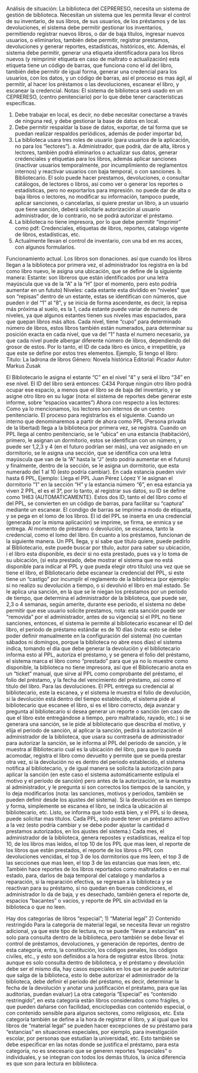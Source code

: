 Análisis de situación: La biblioteca del CEPRERESO, necesita un sistema de gestión de biblioteca.
Necesitan un sistema que les permita llevar el control de su inventario, de sus libros, de sus usuarios, de los préstamos y de las devoluciones, el sistema debe permitir gestionar los inventarios, permitiendo registrar nuevos libros, o dar de baja títulos, ingresar nuevos usuarios, o eliminarlos, también debe permitir, registrar prestamos, devoluciones y generar reportes, estadísticas, históricos, etc. Además, el sistema debe permitir, generar una etiqueta identificadora para los libros nuevos (y reimprimir etiqueta en caso de maltrato o actualización) esta etiqueta tiene un código de barras, que funciona cono el id del libro, también debe permitir de igual forma, generar una credencial para los usuarios, con los datos, y un código de barras, así el proceso es mas ágil, al permitir, al hacer los préstamos o las devoluciones, escanear el libro, y escanear la credencial.
Notas: El sistema de biblioteca será usado en un CEPRERESO, (centro penitenciario) por lo que debe tener características específicas.
1.	Debe trabajar en local, es decir, no debe necesitar conectarse a través de ninguna red, y debe gestionar la base de datos en local.
2.	Debe permitir respaldar la base de datos, exportar, de tal forma que se puedan realizar respaldos periódicos, además de poder importar bd,
3.	La biblioteca usara tres roles de usuario (para usuarios de la aplicación, no para los “lectores”).
a.	Administrador, que podrá, dar de alta, libros y lectores, también podrá eliminarlos o actualizar sus datos, generar credenciales y etiquetas para los libros, además aplicar sanciones (inactivar usuarios temporalmente, por incumplimiento de reglamentos internos) y reactivar usuarios con baja temporal, o con sanciones.
b.	Bibliotecario. El solo puede hacer prestamos, devoluciones, o consultar catálogos, de lectores o libros, así como ver o generar los reportes o estadísticas, pero no exportarlos para impresión. no puede dar de alta o baja libros o lectores, no modificar su información, tampoco puede, aplicar sanciones, o cancelarlas, si quiere prestar un libro, a un usuario que tiene sanción, deberá solicitarle autorización al usuario administrador, de lo contrario, no se podrá autorizar el préstamo.
4.	La biblioteca no tiene impresora, por lo que debe permitir “imprimir” como pdf:
Credenciales, etiquetas de libros, reportes, catalogo vigente de libros, estadísticas, etc.
5.	Actualmente llevan el control de inventario, con una bd en ms acces, con algunos formularios.

Funcionamiento actual.
Los libros son donaciones. así que cuando los libros llegan a la biblioteca por primera vez, el administrador los registra en la bd como libro nuevo, le asigna una ubicación, que se define de la siguiente manera:
Estante: son libreros que están identificados por una letra mayúscula que va de la “A” a la “H” (por el momento, pero esto podría aumentar en un fututo)
Niveles: cada estante esta dividido en “niveles” que son “repisas” dentro de un estante, estas se identifican con números, que pueden ir del “1” al “8”, y se inicia de forma ascendente, es decir, la repisa más próxima al suelo, es la 1, cada estante puede variar de numero de niveles, ya que algunos estantes tienen sus niveles mas espaciados, para que quepan libros más altos.
Cada nivel, tiene “cupo” para determinado número de libros, estos libros también están numerados, para determinar su posición exacta en cada nivel, que va del 
“1” hasta el numero necesario, ya que cada nivel puede albergar diferente número de libros, dependiendo del grosor de estos.
Por lo tanto, el ID de cada libro es único, e irrepetible, ya que este se define por estos tres elementos. Ejemplo,
Si tengo el libro:
Titulo: La ladrona de libros
Género: Novela histórica
Editorial: Picador
Autor: Markus Zusak

El Bibliotecario le asigna el estante “C” en el nivel “4” y será el libro “34” en ese nivel.
El ID del libro será entonces: C434
Porque ningún otro libro podrá ocupar ese espacio, a menos que el libro se de baja del inventario, y se asigne otro libro en su lugar (nota: el sistema de reportes debe generar este informe, sobre “espacios vacantes”)
Ahora con respecto a los lectores:
Como ya lo mencionamos, los lectores son internos de un centro penitenciario. El proceso para registrarlos es el siguiente.
Cuando un interno que denominaremos a partir de ahora como PPL (Persona privada de la libertad) llega a la biblioteca por primera vez, se registra. Cuando un PPL llega al centro penitenciario, se le “ubica” en una estancia (habitación), primero, le asignan un dormitorio, estos se identifican con un número, y puede ser 1,2,3 y 4 (en el futuro podrían ser más), una vez asignado en un dormitorio, se le asigna una sección, que se identifica con una letra mayúscula que van de la “A” hasta la “J” (esto podría aumentar en el futuro) y finalmente, dentro de la sección, se le asigna un dormitorio, que esta numerado del 1 al 10 (esto podría cambiar).  En cada estancia pueden vivir hasta 6 PPL,
Ejemplo:
Llega el PPL Juan Pérez López
Y le asignan el dormitorio “1” en la sección “H” y la estancia número “6”, en esa estancia ya viven 2 PPL, el es el 3°, por lo tanto, al registrar sus datos, su ID se define como 1H63 (AUTOMATICAMENTE).
Estos dos ID, tanto el del libro como el del PPL, se convierten en un código de barras, para facilitar su “captura” mediante un escanear. El condigo de barras se imprime a modo de etiqueta, y se pega en el lomo de los libros. El id del PPL se inserta en una credencial (generada por la misma aplicación) se imprime, se firma, se enmica y se entrega. Al momento de préstamo o devolución, se escanea, tanto la credencial, como el lomo del libro.
En cuanto a los préstamos, funcionan de la siguiente manera.
Un PPL llega, y si sabe que titulo quiere, puede pedirlo al Bibliotecario, este puede buscar por título, autor para saber su ubicación, i el libro esta disponible, es decir si no esta prestado, pues va y lo toma de su ubicación, (si esta prestado, debe mostrar el sistema que no está disponible para indicar al PPL y que pueda elegir otro título) una vez que se tiene el libro, el Bibliotecario debe escanear la credencial del PPL, si este tiene un “castigo” por incumplir el reglamento de la biblioteca (por ejemplo: si no realizo su devolución a tiempo, o si devolvió el libro en mal estado. Se le aplica una sanción, en la que se le niegan los préstamos por un periodo de tiempo, que determina el administrador de la biblioteca, que puede ser, 2,3 o 4 semanas, según amerite, durante ese periodo, el sistema no debe permitir que ese usuario solicite prestamos, nota: esta sanción puede ser “removida” por el administrador, antes de su vigencia) si el PPL no tiene sanciones, entonces, el sistema le permite al bibliotecario escanear el ID del libro, el periodo de préstamo estándar es de 10 días (nota: esto se debe poder definir manualmente en la configuración del sistema) (no cuentan sábados ni domingos, porque la biblioteca no abre esos días) el sistema indica, tomando el día que debe generar la devolución y el bibliotecario informa esto al PPL, autoriza el préstamo, y se genera el folio del préstamo, el sistema marca el libro como “prestado” para que ya no lo muestre como disponible, la biblioteca no tiene impresora, así que el Bibliotecario anota en un “ticket” manual, que sirve al PPL como comprobante del préstamo, el folio del préstamo, y la fecha del vencimiento del préstamo, así como el título del libro.
Para las devoluciones.
El PPL entrega su credencial al bibliotecario, este la escanea, y el sistema le muestra el folio de devolución, si la devolución está dentro del tiempo establecido, el sistema pide al bibliotecario que escanee el libro, si es el libro correcto, deja avanzar y pregunta al bibliotecario si desea generar un reporte o sanción (en caso de que el libro este entregándose a tiempo, pero maltratado, rayado, etc.) si se generara una sanción, se le pide al bibliotecario que describa el motivo, y elija el periodo de sanción, al aplicar la sanción, pedirá la autorización el administrador de la biblioteca, que usara su contraseña de administrador para autorizar la sanción, se le informa al PPL del periodo de sanción, y le muestra al Bibliotecario cual es la ubicación del libro, para que lo pueda acomodar, registra el libro como devuelto y permite que se pueda prestar otra vez, si la devolución no es dentro del periodo establecido, el sistema notifica al bibliotecario, y de igual manera se solicita la autorización para aplicar la sanción (en este caso el sistema automáticamente estipula el motivo y el periodo de sanción) pero antes de la autorización, se la muestra al administrador, y le pregunta si son correctos los tiempos de la sanción, y lo deja modificarlos (nota: las sanciones, motivos y periodos, también se pueden definir desde los ajustes del sistema). Si la devolución es en tiempo y forma, simplemente se escanea el libro, se indica la ubicación al bibliotecario, etc. Listo, se informa que todo está bien, y el PPL si lo desea, puede solicitar mas títulos. 
Cada PPL, solo puede tener un préstamo activo a la vez (esto podría cambiar y se debe poder ajustar la cantidad d prestamos autorizados, en los ajustes del sistema.)
Cada mes, el administrador de la biblioteca, genera repostes y estadísticas, realiza el top 10, de los libros mas leídos, el top 10 de los PPL que mas leen, el reporte de los libros que están prestados, el reporte de los libros o PPL con devoluciones vencidas, el top 3 de los dormitorios que ms leen, el top 3 de las secciones que mas leen, el top 3 de las estancias que mas leen, etc. También hace reportes de los libros reportados como maltratados o en mal estado, para, darlos de baja temporal del catalogo y mandarlos a reparación, si la reparación efectiva, se regresan a la biblioteca y se reactivan para su préstamo, si no quedan en buenas condiciones, el administrador lo da de baja, y es desechado, también genera el reporte de, espacios “bacantes” o vacíos, y reporte de PPL sin actividad en la biblioteca o que no leen.

Hay dos categorías de libros “especial”; 1) “Material legal” 2) Contenido restringido
Para la categoría de material legal, se necesita llevar un registro adicional, ya que este tipo de lectura, no se puede “llevar a estancias” es solo para consulta dentro de la biblioteca, pero también se debe llevar el control de préstamos, devoluciones, y generación de reportes, dentro de esta categoría, entra, la constitución, los códigos penales, los códigos civiles, etc., y esto son definidos a la hora de registrar estos libros. (nota: aunque es solo consulta dentro de biblioteca, y el préstamo y devolución debe ser el mismo día, hay casos especiales en los que se puede autorizar que salga de la biblioteca, esto lo debe autorizar el administrador de la biblioteca, debe definir el periodo del préstamo, es decir, determinar la fecha de la devolución y anotar una justificación el préstamo, para que las auditorias, puedan evaluar)
La otra categoría “Especial” es “contenido restringido”, en esta categoría están libros considerados como frágiles, o que pueden dañarse con facilidad, enciclopedias con contenido especial, o con contenido sensible para algunos sectores, como religiosos, etc. Esta categoría también se define a la hora de registrar el libro, y al igual que los libros de “material legal” se pueden hacer excepciones de su préstamo para “estancias” en situaciones especiales, por ejemplo, para investigación escolar, por personas que estudian la universidad, etc. Esto también se debe especificar en las notas donde se justifica el préstamo, para esta categoría, no es snecesario que se generen reportes “especiales” o individuales, y se integran con todos los demás títulos, la única diferencia es que son para lectura en biblioteca.

